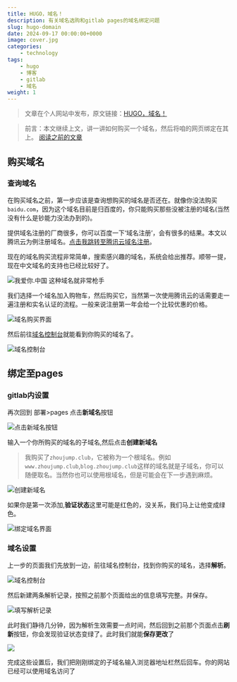 ```yaml
---
title: HUGO，域名！
description: 有关域名选购和gitlab pages的域名绑定问题
slug: hugo-domain
date: 2024-09-17 00:00:00+0000
image: cover.jpg
categories:
    - technology
tags:
    - hugo
    - 博客
    - gitlab
    - 域名
weight: 1
---
```

> 文章在个人网站中发布，原文链接：[HUGO，域名！](https://blog.zhoujump.club/p/hugo-domain/)

>前言：本文继续上文，讲一讲如何购买一个域名，然后将咱的网页绑定在其上。
>[阅读之前的文章](/tags/hugo/)

## 购买域名
### 查询域名
在购买域名之前，第一步应该是查询想购买的域名是否还在。就像你没法购买`baidu.com`，因为这个域名目前是归百度的，你只能购买那些没被注册的域名(当然没有什么是钞能力没法办到的)。

提供域名注册的厂商很多，你可以百度一下‘域名注册’，会有很多的结果。本文以腾讯云为例注册域名。[点击我跳转至腾讯云域名注册](https://buy.cloud.tencent.com/domain)。

现在的域名购买流程非常简单，搜索感兴趣的域名，系统会给出推荐。顺带一提，现在中文域名的支持也已经比较好了。

![我爱你.中国 这种域名就非常枪手](1-2.png)

我们选择一个域名加入购物车，然后购买它，当然第一次使用腾讯云的话需要走一遍注册和实名认证的流程。一般来说注册第一年会给一个比较优惠的价格。

![域名购买界面](1-3.png)

然后前往[域名控制台](https://console.cloud.tencent.com/domain/all-domain/all)就能看到你购买的域名了。

![域名控制台](1-4.png)

## 绑定至pages

### gitlab内设置

再次回到 部署>pages 点击**新域名**按钮

![点击新域名按钮](2-1.png)

输入一个你所购买的域名的子域名,然后点击**创建新域名**
>我购买了`zhoujump.club`，它被称为一个根域名。例如`www.zhoujump.club`,`blog.zhoujump.club`这样的域名就是子域名，你可以随便取名。当然你也可以使用根域名，但是可能会在下一步遇到麻烦。

![创建新域名](2-2.png)

如果你是第一次添加,**验证状态**这里可能是红色的，没关系，我们马上让他变成绿色。

![绑定域名界面](2-3.png)

### 域名设置

上一步的页面我们先放到一边，前往域名控制台，找到你购买的域名，选择**解析**。

![域名控制台](2-4.png)

然后新建两条解析记录，按照之前那个页面给出的信息填写完整。并保存。

![填写解析记录](2-5.png)

此时我们静待几分钟，因为解析生效需要一点时间，然后回到之前那个页面点击**刷新**按钮，你会发现验证状态变绿了。此时我们就能**保存更改**了

![](2-6.png)

完成这些设置后，我们把刚刚绑定的子域名输入浏览器地址栏然后回车。你的网站已经可以使用域名访问了


